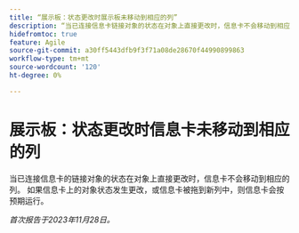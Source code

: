 ```yaml
---
title: “展示板：状态更改时展示板未移动到相应的列”
description: “当已连接信息卡链接对象的状态在对象上直接更改时，信息卡不会移动到相应的列。 如果信息卡上的对象状态发生更改，或者信息卡被拖到新列中，则信息卡会按预期运行。”
hidefromtoc: true
feature: Agile
source-git-commit: a30ff5443dfb9f3f71a08de28670f44990899863
workflow-type: tm+mt
source-wordcount: '120'
ht-degree: 0%

---
```



# 展示板：状态更改时信息卡未移动到相应的列

当已连接信息卡的链接对象的状态在对象上直接更改时，信息卡不会移动到相应的列。 如果信息卡上的对象状态发生更改，或信息卡被拖到新列中，则信息卡会按预期运行。

_首次报告于2023年11月28日。_
